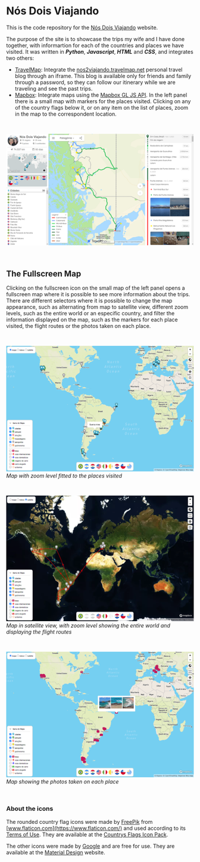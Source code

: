 # Nós Dois Viajando

This is the code repository for the [Nós Dois Viajando](https://nos2viajando.net) website.

The purpose of the site is to showcase the trips my wife and I have done together, with informartion for each of the countries and places we have visited. It was written in _**Python**_, _**Javascript**_, _**HTML**_ and _**CSS**_, and integrates two others:

- [TravelMap](https://travelmap.net/): Integrate the [nos2viajando.travelmap.net](https://nos2viajando.travelmap.net/) personal travel blog through an iframe. This blog is available only for friends and family through a password, so they can follow our itinerary while we are traveling and see the past trips.
- [Mapbox](https://www.mapbox.com/): Integrate maps using the [Mapbox GL JS API](https://docs.mapbox.com/mapbox-gl-js/api/). In the left panel there is a small map with markers for the places visited. Clicking on any of the country flags below it, or on any item on the list of places, zoom in the map to the correspondent location.

<br>

[![Nós Dois Viajando](https://github.com/HaraldoFilho/nos2viajando.net/blob/master/img/site.png)](https://nos2viajando.net/)

<br>

## The Fullscreen Map

Clicking on the fullscreen icon on the small map of the left panel opens a fullscreen map where it is possible to see more information about the trips. There are different selectors where it is possible to change the map appearance, such as alternating from map to satellite view, different zoom levels, such as the entire world or an especific country, and filter the information displayed on the map, such as the markers for each place visited, the flight routes or the photos taken on each place.

<br>

[![Nós Dois Viajando](https://github.com/HaraldoFilho/nos2viajando.net/blob/master/img/map.png)](https://nos2viajando.net/)
_Map with zoom level fitted to the places visited_

<br>

[![Nós Dois Viajando](https://github.com/HaraldoFilho/nos2viajando.net/blob/master/img/flights.png)](https://nos2viajando.net/)
_Map in satellite view, with zoom level showing the entire world and displaying the flight routes_

<br>

[![Nós Dois Viajando](https://github.com/HaraldoFilho/nos2viajando.net/blob/master/img/photos.png)](https://nos2viajando.net/)
_Map showing the photos taken on each place_

<br>

### About the icons

The rounded country flag icons were made by [FreePik](https://www.flaticon.com/authors/freepik) from [www.flaticon.com](https://www.flaticon.com/) and used according to its [Terms of Use](https://www.freepikcompany.com/legal#nav-flaticon). They are available at the [Countrys Flags Icon Pack](https://www.flaticon.com/packs/countrys-flags).

The other icons were made by [Google](https://www.google.com/) and are free for use. They are available at the [Material Design](https://material.io/resources/icons/?style=baseline) website.
